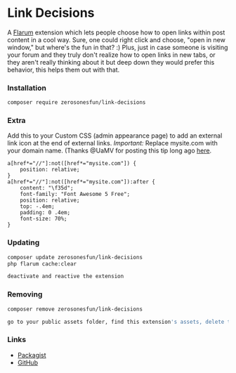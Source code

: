 # Link Decisions

A [Flarum](http://flarum.org) extension which lets people choose how to open links within post content in a cool way. Sure, one could right click and choose, "open in new window," but where's the fun in that? :) Plus, just in case someone is visiting your forum and they truly don't realize how to open links in new tabs, or they aren't really thinking about it but deep down they would prefer this behavior, this helps them out with that.

### Installation

```sh
composer require zerosonesfun/link-decisions
```

### Extra
Add this to your Custom CSS (admin appearance page) to add an external link icon at the end of external links. *Important:* Replace mysite.com with your domain name. (Thanks @UaMV for posting this tip long ago [here](https://discuss.flarum.org/d/1645-external-link-styling).

~~~
a[href*="//"]:not([href*="mysite.com"]) {
    position: relative;
}    
a[href*="//"]:not([href*="mysite.com"]):after {
    content: "\f35d";
    font-family: "Font Awesome 5 Free";
    position: relative;
    top: -.4em;
    padding: 0 .4em;
    font-size: 70%;
}
~~~

### Updating

```sh
composer update zerosonesfun/link-decisions
php flarum cache:clear

deactivate and reactive the extension
```

### Removing

```sh
composer remove zerosonesfun/link-decisions

go to your public assets folder, find this extension's assets, delete the folder
```

### Links

- [Packagist](https://packagist.org/packages/zerosonesfun/link-decisions)
- [GitHub](https://github.com/zerosonesfun/link-decisions)
